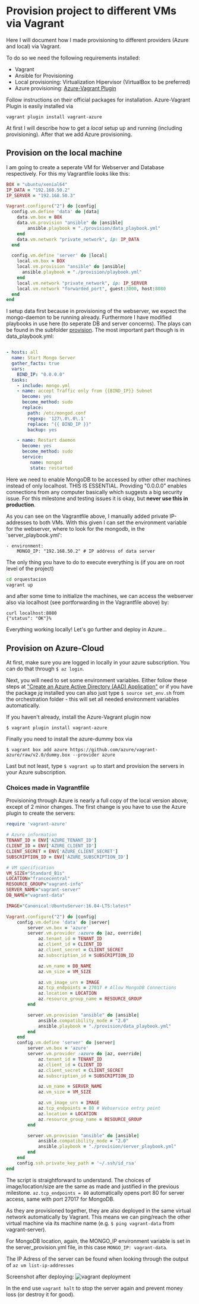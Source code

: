 # Provision project to different VMs via Vagrant

Here I will document how I made provisioning to different providers (Azure and local) via Vagrant. 

To do so we need the following requirements installed:

- Vagrant
- Ansible for Provisioning
- Local provisioning: Virtualization Hipervisor (VirtualBox to be preferred)
- Azure provisioning: [Azure-Vagrant Plugin](https://github.com/Azure/vagrant-azure)

Follow instructions on their official packages for installation.
Azure-Vagrant Plugin is easily installed via 

`vagrant plugin install vagrant-azure`

At first I will describe how to get a _local_ setup up and running (including provisioning). After that we add Azure provisioning.

## Provision on the local machine

I am going to create a seperate VM for Webserver and Database respectively. For this my Vagrantfile looks like this:

```ruby
BOX = "ubuntu/xenial64"
IP_DATA = "192.168.50.2"
IP_SERVER = "192.168.50.3"

Vagrant.configure("2") do |config|
  config.vm.define 'data' do |data|
    data.vm.box = BOX
    data.vm.provision "ansible" do |ansible|
		ansible.playbook = "./provision/data_playbook.yml"
    end
    data.vm.network "private_network", ip: IP_DATA
  end

  config.vm.define 'server' do |local|	
    local.vm.box = BOX
    local.vm.provision "ansible" do |ansible|
      ansible.playbook = "./provision/playbook.yml"
    end
    local.vm.network "private_network", ip: IP_SERVER 
    local.vm.network "forwarded_port", guest:3000, host:8080
  end
end

```
I setup data first because in provisioning of the webserver, we expect the mongo-daemon to be running already.
Furthermore I have modified playbooks in use here (to seperate DB and server concerns). The plays can be found in the subfolder [provision](https://github.com/alex1ai/ugr-master-cc/tree/master/orquestacion/local/provision). The most important part though is in data_playbook.yml:

```yml

- hosts: all
  name: Start Mongo Server
  gather_facts: true
  vars:
    BIND_IP: "0.0.0.0" 
  tasks:
    - include: mongo.yml
    - name: accept Traffic only from {{BIND_IP}} Subnet 
      become: yes
      become_method: sudo
      replace:
        path: /etc/mongod.conf
        regexp: '127\.0\.0\.1'
        replace: "{{ BIND_IP }}"
        backup: yes

    - name: Restart daemon
      become: yes
      become_method: sudo
      service:
         name: mongod
         state: restarted
```

Here we need to enable MongoDB to be accessed by other other machines instead of only localhost. THIS IS ESSENTIAL. Providing "0.0.0.0" enables connections from any computer basically which suggests a big security issue. For this milestone and testing issues it is okay, but **never use this in production**.

As you can see on the Vagrantfile above, I manually added private IP-addresses to both VMs. With this given I can set the environment variable for the webserver, where to look for the mongodb, in the `server_playbook.yml':

```
- environment: 
    MONGO_IP: "192.168.50.2" # IP address of data server
```

The only thing you have to do to execute everything is (if you are on root level of the project)

```bash
cd orquestacion
vagrant up
``` 

and after some time to initialize the machines, we can access the webserver also via localhost (see portforwarding in the Vagrantfile above) by:

```
curl localhost:8080
{"status": "OK"}%                              
```

Everything working locally! Let's go further and deploy in Azure...

## Provision on Azure-Cloud

At first, make sure you are logged in locally in your azure subscription. You can do that through `$ az login`.

Next, you will need to set some environment variables. Either follow these steps at ["Create an Azure Active Directory (AAD) Application"](https://github.com/Azure/vagrant-azure) or if you have the package _jq_ installed you can also just type `$ source set_env.sh` from the orchestration folder - this will set all needed environment variables automatically.

If you haven't already, install the Azure-Vagrant plugin now

`$ vagrant plugin install vagrant-azure`

Finally you need to install the azure-dummy box via

`$ vagrant box add azure https://github.com/azure/vagrant-azure/raw/v2.0/dummy.box --provider azure`

Last but not least, type `$ vagrant up` to start and provision the servers in your Azure subscription.

### Choices made in Vagrantfile

Provisioning through Azure is nearly a full copy of the local version above, except of 2 minor changes. The first change is you have to use the Azure plugin to create the servers: 

```ruby
require 'vagrant-azure'

# Azure information
TENANT_ID = ENV['AZURE_TENANT_ID']
CLIENT_ID = ENV['AZURE_CLIENT_ID']
CLIENT_SECRET = ENV['AZURE_CLIENT_SECRET']
SUBSCRIPTION_ID = ENV['AZURE_SUBSCRIPTION_ID']

# VM specification
VM_SIZE="Standard_B1s"
LOCATION="francecentral"
RESOURCE_GROUP="vagrant-info"
SERVER_NAME="vagrant-server"
DB_NAME="vagrant-data"

IMAGE="Canonical:UbuntuServer:16.04-LTS:latest"

Vagrant.configure("2") do |config|
    config.vm.define 'data' do |server|
        server.vm.box = 'azure'
        server.vm.provider :azure do |az, override|
            az.tenant_id = TENANT_ID 
            az.client_id = CLIENT_ID
            az.client_secret = CLIENT_SECRET
            az.subscription_id = SUBSCRIPTION_ID

            az.vm_name = DB_NAME
            az.vm_size = VM_SIZE

            az.vm_image_urn = IMAGE
            az.tcp_endpoints = 27017 # Allow MongoDB Connections
            az.location = LOCATION
            az.resource_group_name = RESOURCE_GROUP
        end

        server.vm.provision "ansible" do |ansible|
            ansible.compatibility_mode = "2.0"
            ansible.playbook = "./provision/data_playbook.yml"
        end
    end
    config.vm.define 'server' do |server|
        server.vm.box = 'azure'
        server.vm.provider :azure do |az, override|
            az.tenant_id = TENANT_ID 
            az.client_id = CLIENT_ID
            az.client_secret = CLIENT_SECRET
            az.subscription_id = SUBSCRIPTION_ID

            az.vm_name = SERVER_NAME
            az.vm_size = VM_SIZE

            az.vm_image_urn = IMAGE
            az.tcp_endpoints = 80 # Webservice entry point
            az.location = LOCATION
            az.resource_group_name = RESOURCE_GROUP
        end

        server.vm.provision "ansible" do |ansible|
            ansible.compatibility_mode = "2.0"
            ansible.playbook = "./provision/server_playbook.yml"
        end
    end
    config.ssh.private_key_path = '~/.ssh/id_rsa'
end

```

The script is straightforward to understand. The choices of image/location/size are the same as made and justified in the previous milestone. `az.tcp_endpoints = 80` automatically opens port 80 for server access, same with port 27017 for MongoDB.

As they are provisioned together, they are also deployed in the same virtual network automatically by Vagrant. This means we can ping/reach the other virtual machine via its machine name (e.g. `$ ping vagrant-data` from vagrant-server).

For MongoDB location, again, the MONGO_IP environment variable is set in the server_provision.yml file, in this case `MONGO_IP: vagrant-data`.

The IP Adress of the server can be found when looking through the output of `az vm list-ip-addresses`

Screenshot after deploying:
![vagrant deployment](https://github.com/alex1ai/ugr-master-cc/blob/gh-pages/orquestacion/screen.png)

In the end use `vagrant halt` to stop the server again and prevent money loss (or destroy it for good).
